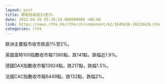 ```yaml
---
layout: post
title: 歐股低收逾1%至2%
date: 2022-04-26 05:38:24.000000000 +08:00
link: https://news.rthk.hk/rthk/ch/component/k2/1645638-20220426.htm
categories: rthk
---
```


歐洲主要股市收市跌逾1%至2%。

英國富時100指數收市報7380點，跌141點，跌幅近1.9%。

德國DAX指數收市報13924點，跌217點，跌幅1.5%。

法國CAC指數收市報6449點，跌132點，跌幅2%。
